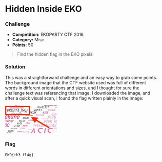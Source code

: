 # Hidden Inside EKO

### Challenge
- **Competition:** EKOPARTY CTF 2016
- **Category:** Misc
- **Points:** 50

> Find the hidden flag in the EKO pixels!


### Solution

This was a straightforward challenge and an easy way to grab some points.  The background image that the CTF website used was full of different words in different orientations and sizes, and I thought for sure the challenge text was referencing that image.  I downloaded the image, and after a quick visual scan, I found the flag written plainly in the image:

![Hidden Inside EKO Flag](./img/ekoparty-2016-hiddeninsideeko.jpg "ekoparty-2016-hiddeninsideeko.jpg")


### Flag
`EKO{th3_fl4g}`
